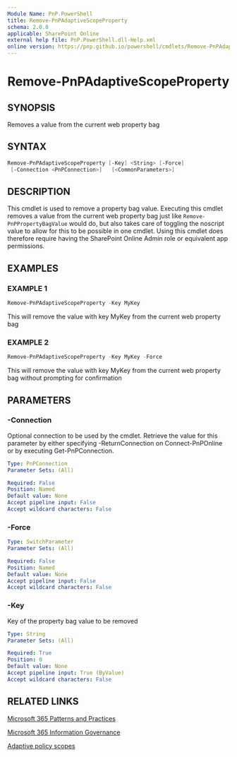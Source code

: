 ```yaml
---
Module Name: PnP.PowerShell
title: Remove-PnPAdaptiveScopeProperty
schema: 2.0.0
applicable: SharePoint Online
external help file: PnP.PowerShell.dll-Help.xml
online version: https://pnp.github.io/powershell/cmdlets/Remove-PnPAdaptiveScopeProperty.html
---
```

 
# Remove-PnPAdaptiveScopeProperty

## SYNOPSIS
Removes a value from the current web property bag

## SYNTAX

```powershell
Remove-PnPAdaptiveScopeProperty [-Key] <String> [-Force] 
 [-Connection <PnPConnection>]   [<CommonParameters>]
```

## DESCRIPTION

This cmdlet is used to remove a property bag value. Executing this cmdlet removes a value from the current web property bag just like  `Remove-PnPPropertyBagValue` would do, but also takes care of toggling the noscript value to allow for this to be possible in one cmdlet. Using this cmdlet does therefore require having the SharePoint Online Admin role or equivalent app permissions.

## EXAMPLES

### EXAMPLE 1
```powershell
Remove-PnPAdaptiveScopeProperty -Key MyKey
```

This will remove the value with key MyKey from the current web property bag

### EXAMPLE 2
```powershell
Remove-PnPAdaptiveScopeProperty -Key MyKey -Force
```

This will remove the value with key MyKey from the current web property bag without prompting for confirmation

## PARAMETERS

### -Connection
Optional connection to be used by the cmdlet. Retrieve the value for this parameter by either specifying -ReturnConnection on Connect-PnPOnline or by executing Get-PnPConnection.

```yaml
Type: PnPConnection
Parameter Sets: (All)

Required: False
Position: Named
Default value: None
Accept pipeline input: False
Accept wildcard characters: False
```

### -Force

```yaml
Type: SwitchParameter
Parameter Sets: (All)

Required: False
Position: Named
Default value: None
Accept pipeline input: False
Accept wildcard characters: False
```

### -Key
Key of the property bag value to be removed

```yaml
Type: String
Parameter Sets: (All)

Required: True
Position: 0
Default value: None
Accept pipeline input: True (ByValue)
Accept wildcard characters: False
```

## RELATED LINKS

[Microsoft 365 Patterns and Practices](https://aka.ms/m365pnp)

[Microsoft 365 Information Governance](https://learn.microsoft.com/en-us/microsoft-365/compliance/manage-information-governance?view=o365-worldwide)

[Adaptive policy scopes](https://learn.microsoft.com/en-us/microsoft-365/compliance/retention?view=o365-worldwide#adaptive-or-static-policy-scopes-for-retention)